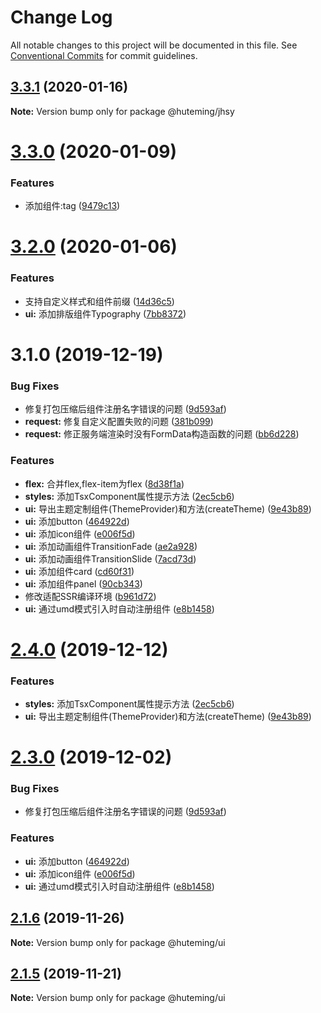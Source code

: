 # Change Log

All notable changes to this project will be documented in this file.
See [Conventional Commits](https://conventionalcommits.org) for commit guidelines.

## [3.3.1](https://github.com/huteming/huteming-ui/compare/v3.3.0...v3.3.1) (2020-01-16)

**Note:** Version bump only for package @huteming/jhsy





# [3.3.0](https://github.com/huteming/huteming-ui/compare/v3.2.0...v3.3.0) (2020-01-09)


### Features

* 添加组件:tag ([9479c13](https://github.com/huteming/huteming-ui/commit/9479c13bf2a3c1bf11e4d22149c0b677175ea6a0))





# [3.2.0](https://github.com/huteming/huteming-ui/compare/v3.1.0...v3.2.0) (2020-01-06)


### Features

* 支持自定义样式和组件前缀 ([14d36c5](https://github.com/huteming/huteming-ui/commit/14d36c5d9e1acba40c87eaa4c2301c6819c53285))
* **ui:** 添加排版组件Typography ([7bb8372](https://github.com/huteming/huteming-ui/commit/7bb837274feafb071ad70a4f3530d8d2e1add064))





# 3.1.0 (2019-12-19)


### Bug Fixes

* 修复打包压缩后组件注册名字错误的问题 ([9d593af](https://github.com/huteming/huteming-ui/commit/9d593af3a27efa600b8e3847609d21288b25c3e1))
* **request:** 修复自定义配置失败的问题 ([381b099](https://github.com/huteming/huteming-ui/commit/381b0994a54cc1b8a64d440436453f75d84ff1b0))
* **request:** 修正服务端渲染时没有FormData构造函数的问题 ([bb6d228](https://github.com/huteming/huteming-ui/commit/bb6d228df505ff05b60d77f98d7ed20c331e78aa))


### Features

* **flex:** 合并flex,flex-item为flex ([8d38f1a](https://github.com/huteming/huteming-ui/commit/8d38f1a0e31f23cb2b98aa0ef017432b801a6bb1))
* **styles:** 添加TsxComponent属性提示方法 ([2ec5cb6](https://github.com/huteming/huteming-ui/commit/2ec5cb633ddb8c19f9c4301bc42b1bc2dccbb69f))
* **ui:** 导出主题定制组件(ThemeProvider)和方法(createTheme) ([9e43b89](https://github.com/huteming/huteming-ui/commit/9e43b890136557ee0601862069234f8c89237944))
* **ui:** 添加button ([464922d](https://github.com/huteming/huteming-ui/commit/464922d672077e761303d87e7fd5f3fbde7e9ef1))
* **ui:** 添加icon组件 ([e006f5d](https://github.com/huteming/huteming-ui/commit/e006f5dde1cc822bb5ff846d23960f83aa9e0b36))
* **ui:** 添加动画组件TransitionFade ([ae2a928](https://github.com/huteming/huteming-ui/commit/ae2a928a18a7629d4515ce249c96c170de4472b9))
* **ui:** 添加动画组件TransitionSlide ([7acd73d](https://github.com/huteming/huteming-ui/commit/7acd73d86fb9a8cf3ae5e0f3b4b87f43d86915bd))
* **ui:** 添加组件card ([cd60f31](https://github.com/huteming/huteming-ui/commit/cd60f314ffb0aa613e935d7d957d952a9b806353))
* **ui:** 添加组件panel ([90cb343](https://github.com/huteming/huteming-ui/commit/90cb343b7c9d4b97090e2def305b7c3818f82187))
* 修改适配SSR编译环境 ([b961d72](https://github.com/huteming/huteming-ui/commit/b961d72ddf40360f78627f578d846ac761446388))
* **ui:** 通过umd模式引入时自动注册组件 ([e8b1458](https://github.com/huteming/huteming-ui/commit/e8b14583feee5ef8a34afa17cc04752125ab4d01))





# [2.4.0](https://github.com/huteming/huteming-ui/compare/@huteming/ui@2.3.0...@huteming/ui@2.4.0) (2019-12-12)


### Features

* **styles:** 添加TsxComponent属性提示方法 ([2ec5cb6](https://github.com/huteming/huteming-ui/commit/2ec5cb633ddb8c19f9c4301bc42b1bc2dccbb69f))
* **ui:** 导出主题定制组件(ThemeProvider)和方法(createTheme) ([9e43b89](https://github.com/huteming/huteming-ui/commit/9e43b890136557ee0601862069234f8c89237944))





# [2.3.0](https://github.com/huteming/huteming-ui/compare/@huteming/ui@2.1.6...@huteming/ui@2.3.0) (2019-12-02)


### Bug Fixes

* 修复打包压缩后组件注册名字错误的问题 ([9d593af](https://github.com/huteming/huteming-ui/commit/9d593af3a27efa600b8e3847609d21288b25c3e1))


### Features

* **ui:** 添加button ([464922d](https://github.com/huteming/huteming-ui/commit/464922d672077e761303d87e7fd5f3fbde7e9ef1))
* **ui:** 添加icon组件 ([e006f5d](https://github.com/huteming/huteming-ui/commit/e006f5dde1cc822bb5ff846d23960f83aa9e0b36))
* **ui:** 通过umd模式引入时自动注册组件 ([e8b1458](https://github.com/huteming/huteming-ui/commit/e8b14583feee5ef8a34afa17cc04752125ab4d01))





## [2.1.6](https://github.com/huteming/huteming-ui/compare/@huteming/ui@2.1.5...@huteming/ui@2.1.6) (2019-11-26)

**Note:** Version bump only for package @huteming/ui





## [2.1.5](https://github.com/huteming/huteming-ui/compare/@huteming/ui@2.1.4...@huteming/ui@2.1.5) (2019-11-21)

**Note:** Version bump only for package @huteming/ui
